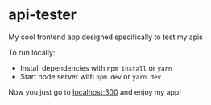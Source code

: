 # api-tester
My cool frontend app designed specifically to test my apis

To run locally:

  * Install dependencies with `npm install` or `yarn`
  * Start node server with `npm dev` or `yarn dev`

Now you just go to [localhost:300](http://localhost:3000/) and enjoy my app!
